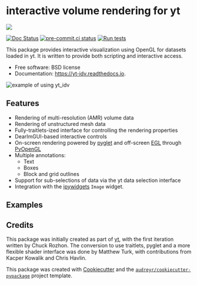 # interactive volume rendering for yt

[![](https://img.shields.io/pypi/v/yt_idv.svg)](https://pypi.python.org/pypi/yt_idv)

[![Doc Status](https://readthedocs.org/projects/yt-idv/badge/?version=latest)](https://yt-idv.readthedocs.io/en/latest/?badge=latest)
[![pre-commit.ci status](https://results.pre-commit.ci/badge/github/yt-project/yt_idv/main.svg)](https://results.pre-commit.ci/latest/github/yt-project/yt_idv/main)
[![Run tests](https://github.com/yt-project/yt_idv/actions/workflows/build-test.yaml/badge.svg)](https://github.com/yt-project/yt_idv/actions/workflows/build-test.yaml)

This package provides interactive visualization using OpenGL for datasets
loaded in yt.  It is written to provide both scripting and interactive access.

* Free software: BSD license
* Documentation: https://yt-idv.readthedocs.io.

![example of using yt_idv](https://i.imgur.com/Q4XPNZw.gif)

## Features

* Rendering of multi-resolution (AMR) volume data
* Rendering of unstructured mesh data
* Fully-traitlets-ized interface for controlling the rendering properties
* DearImGUI-based interactive controls
* On-screen rendering powered by [pyglet](http://pyglet.org/) and off-screen
  [EGL](https://en.wikipedia.org/wiki/EGL_(API)) through [PyOpenGL](https://pypi.org/project/PyOpenGL/)
* Multiple annotations:
    * Text
    * Boxes
    * Block and grid outlines
* Support for sub-selections of data via the yt data selection interface
* Integration with the [ipywidgets](https://ipywidgets.readthedocs.org/) ``Image`` widget.

## Examples

## Credits

This package was initially created as part of [yt](https://yt-project.org), with the first iteration written by
Chuck Rozhon.  The conversion to use traitlets, pyglet and a more flexible shader interface was done by Matthew Turk,
with contributions from Kacper Kowalik and Chris Havlin.

This package was created with [Cookiecutter](https://github.com/audreyr/cookiecutter) and the
[`audreyr/cookiecutter-pypackage`](https://github.com/audreyr/cookiecutter-pypackage) project template.
